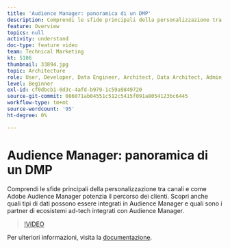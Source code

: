 ```yaml
---
title: 'Audience Manager: panoramica di un DMP'
description: Comprendi le sfide principali della personalizzazione tra canali e come Adobe Audience Manager potenzia il percorso dei clienti. Scopri anche quali tipi di dati possono essere integrati in Audience Manager e quali sono i partner di ecosistemi ad-tech integrati con Audience Manager.
feature: Overview
topics: null
activity: understand
doc-type: feature video
team: Technical Marketing
kt: 5106
thumbnail: 33894.jpg
topic: Architecture
role: User, Developer, Data Engineer, Architect, Data Architect, Admin, Leader
level: Beginner
exl-id: cf0dbcb1-0d3c-4afd-b979-1c59a9849720
source-git-commit: 086071ab04551c512c5415f091a8054123bc6445
workflow-type: tm+mt
source-wordcount: '95'
ht-degree: 0%

---
```


# Audience Manager: panoramica di un DMP

Comprendi le sfide principali della personalizzazione tra canali e come Adobe Audience Manager potenzia il percorso dei clienti. Scopri anche quali tipi di dati possono essere integrati in Audience Manager e quali sono i partner di ecosistemi ad-tech integrati con Audience Manager.

>[!VIDEO](https://video.tv.adobe.com/v/33894/?quality=12)

Per ulteriori informazioni, visita la [documentazione](https://experienceleague.adobe.com/docs/audience-manager/user-guide/overview/aam-overview.html?lang=it).
